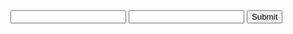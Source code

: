 <html>
	<title> XP Project </title>
	<body>
		<form>
			<input type="text">
			<input type="text">
			<input type="submit">
		</form>
	</boy>
</html>
